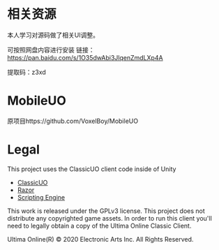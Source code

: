 ﻿# 相关资源
本人学习对源码做了相关UI调整。

可按照网盘内容进行安装
链接：https://pan.baidu.com/s/1O35dwAbi3JlqenZmdLXp4A 


提取码：z3xd


# MobileUO

原项目https://github.com/VoxelBoy/MobileUO

# Legal
This project uses the ClassicUO client code inside of Unity

* [ClassicUO](https://github.com/andreakarasho/ClassicUO)
* [Razor](https://github.com/markdwags/Razor)
* [Scripting Engine](https://github.com/jaedan/steam-engine)

This work is released under the GPLv3 license. This project does not distribute any copyrighted game assets. In order to run this client you'll need to legally obtain a copy of the Ultima Online Classic Client.

Ultima Online(R) © 2020 Electronic Arts Inc. All Rights Reserved.
